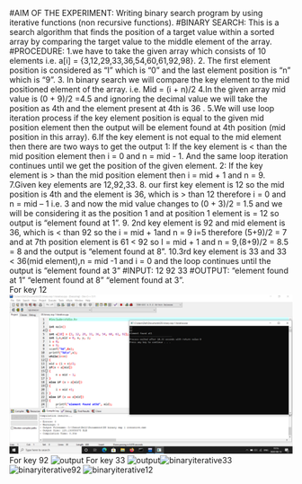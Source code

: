 #AIM OF THE EXPERIMENT: Writing binary search program by using iterative functions (non recursive functions).
#BINARY SEARCH: This is a search algorithm that finds the position of a target value within a sorted array by comparing the target value to the middle element of the array.
#PROCEDURE:
1.we have to take the given array which consists of 10 elements i.e. a[i] = {3,12,29,33,36,54,60,61,92,98}.
2. The first element position is considered as “I” which is “0” and the last element position is “n” which is “9”.
3. In binary search we will compare the key element to the mid positioned element of the array.
  i.e. Mid = (i + n)/2
4.In the given array mid value is (0 + 9)/2 =4.5 and ignoring the decimal value we will take the position as 4th and the element present at 4th is 36 .
5.We will use loop iteration process if the key element position is equal to the given mid position element then the output will be element found at 4th position (mid position in this array).
6.If the key element is not equal to the mid element then there are two ways to get the output
        1: If the key element is < than the mid position element then      i = 0 and n = mid - 1. And the same loop iteration continues until we get the position of the given element.
        2: If the key element is > than the mid position element then i = mid + 1 and n = 9.
7.Given key elements are 12,92,33.
8. our first key element is 12 so the mid position is 4th and the element is 36, which is > than 12 therefore i = 0 and n = mid – 1 i.e. 3 and now the mid value changes to (0 + 3)/2 = 1.5 and we will be considering it as the position 1 and at position 1 element is = 12 so output is “element found at 1”.
9. 2nd key element is 92 and mid element is 36, which is < than 92 so the i = mid + 1and n = 9 i=5 therefore (5+9)/2 = 7 and at 7th position element is 61 < 92 so I = mid + 1 and n = 9,(8+9)/2 = 8.5 = 8 and the output is “element found at 8”.
10.3rd key element is 33 and 33 < 36(mid element),n = mid -1 and i = 0 and the loop continues until the output is “element found at 3”
#INPUT:
12 92 33
#OUTPUT:
“element found at 1”
“element found at 8”
“element found at 3”.      
For key 12
![output](binaryiterative12.png)
For key 92
![output](binaryiterative92.png)
For key 33
![output](binaryiterative33.png)![binaryiterative33](https://user-images.githubusercontent.com/69639140/90313126-b57fed80-df27-11ea-8bd3-51a9fde7398a.png)
![binaryiterative92 ](https://user-images.githubusercontent.com/69639140/90313129-b7e24780-df27-11ea-82bb-d65573ed4b45.png)
![binaryiterative12](https://user-images.githubusercontent.com/69639140/90313132-b9137480-df27-11ea-9ade-f5038f2dfc59.png)


